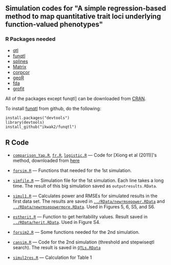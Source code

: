 ## Simulation codes for "A simple regression-based method to map quantitative trait loci underlying function-valued phenotypes"

### R Packages needed

- [qtl](http://cran.r-project.org/web/packages/qtl/)
- [funqtl](http://github.com/ikwak2/funqtl)
- [splines](http://cran.r-project.org/src/contrib/Archive/splines/)
- [Matrix](http://cran.r-project.org/web/packages/Matrix/)
- [corpcor](http://cran.r-project.org/web/packages/corpcor/)
- [geoR](http://cran.r-project.org/web/packages/geoR/)
- [fda](http://cran.r-project.org/web/packages/fda/)
- [grofit](http://cran.r-project.org/web/packages/grofit/)

All of the packages except funqtl] can be downloaded from [CRAN](http://cran.r-project.org).

To install [funqtl](https://github.com/ikwak2/funqtl) from github, do
the following:

    install.packages("devtools")
    library(devtools)
    install_github("ikwak2/funqtl")

## R Code



- [`comparison_Yap.R`](comparison_Yap.R), [`fr.R`](fr.R),
  [`logistic.R`](logistic.R) &mdash; Code for [Xiong et al (2011)]'s method, downloaded from [here](http://www.epibiostat.ucsf.edu/biostat/sen/functionalMapping/)
   
- [`forsim.R`](forsim.R) &mdash; Functions that needed for the 1st simulation.

- [`simfile.R`](simfile.R) &mdash; Simulation file for the 1st simulation. Each line takes a long time.
   The result of this big simulation saved as `outputresults.RData`.

- [`simul1.R`](simul1.R) &mdash; Calculates power and RMSEs for
   simulated results in the first data set. The results are saved in
   [`../RData/newrmsepower.RData`](https://github.com/kbroman/Paper_FunQTL/blob/master/RDatas/newrmsepower.RData)
   and
   [`../RData/newrmsepowermore.RData`](https://github.com/kbroman/Paper_FunQTL/blob/master/RDatas/newrmsepowermore.RData).
   Used in Figures 5, 6, S5, and S6.


- [`estherit.R`](estherit.R) &mdash; 
   Function to get heritability values. Result saved in
   [`../RData/herit.RData`](https://github.com/kbroman/Paper_FunQTL/blob/master/RDatas/herit.RData). Used
   in Figure S4.

- [`forsim2.R`](forsim2.R) &mdash;
   Some functions needed for the 2nd simulation.

- [`cansim.R`](cansim.R) &mdash;
   Code for the 2nd simulation (threshold and stepwiseqtl search).
   The result is saved in [`QTLs.RData`](QTLs.RData)

- [`simul2res.R`](simul2res.R) &mdash;
   Calculation for Table 1
